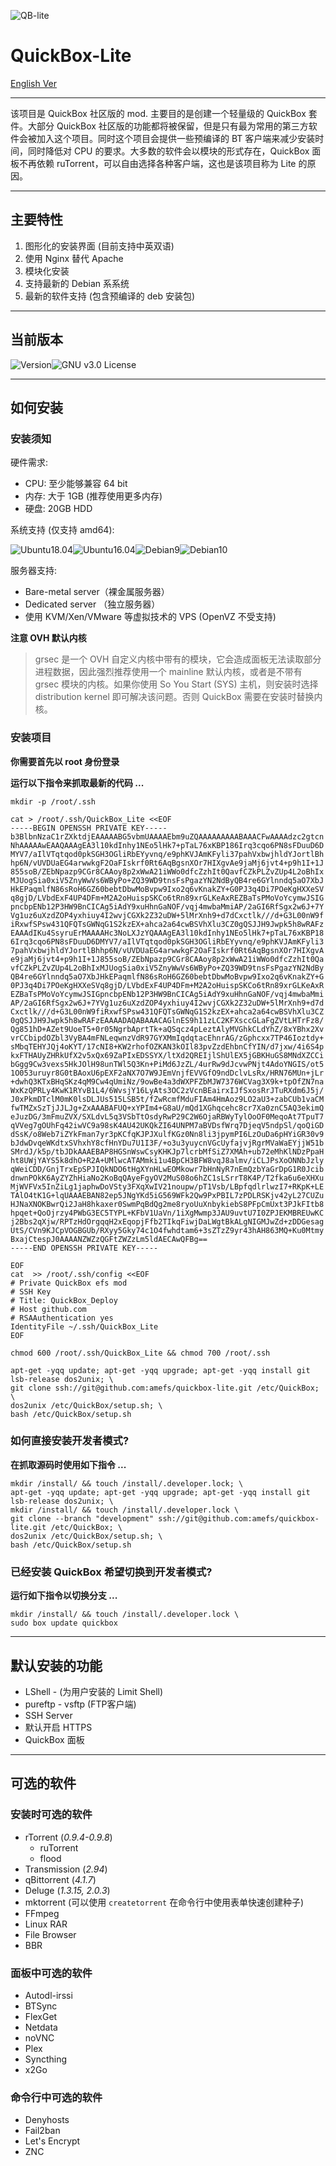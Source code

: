 

![QB-lite](https://i.loli.net/2019/09/16/nqx5mwdDVW3lY6a.png)

# QuickBox-Lite

[English Ver](https://github.com/amefs/quickbox-lite/blob/master/README.md)

---

该项目是 QuickBox 社区版的 mod. 主要目的是创建一个轻量级的 QuickBox 套件。大部分 QuickBox 社区版的功能都将被保留，但是只有最为常用的第三方软件会被加入这个项目。同时这个项目会提供一些预编译的 BT 客户端来减少安装时间，同时降低对 CPU 的要求。大多数的软件会以模块的形式存在，QuickBox 面板不再依赖 ruTorrent，可以自由选择各种客户端，这也是该项目称为 Lite 的原因。

---

## 主要特性

1. 图形化的安装界面 (目前支持中英双语)
2. 使用 Nginx 替代 Apache
3. 模块化安装
4. 支持最新的 Debian 系系统
5. 最新的软件支持 (包含预编译的 deb 安装包)

---

## 当前版本

![Version](https://img.shields.io/badge/version-1.0.0-orange?style=flat-square)![GNU v3.0 License](https://img.shields.io/badge/license-GNU%20v3.0%20License-blue.svg?style=flat-square)

---

## 如何安装

### 安装须知

硬件需求:

- CPU: 至少能够兼容 64 bit 
- 内存: 大于 1GB (推荐使用更多内存)
- 硬盘: 20GB HDD 

系统支持 (仅支持 amd64):

![Ubuntu18.04](https://img.shields.io/badge/Ubuntu%2018.04-passing-brightgreen.svg?style=flat-square)![Ubuntu16.04](https://img.shields.io/badge/Ubuntu%2016.04-passing-brightgreen.svg?style=flat-square)![Debian9](https://img.shields.io/badge/Debian%209-passing-brightgreen.svg?style=flat-square)![Debian10](https://img.shields.io/badge/Debian%2010-passing-brightgreen.svg?style=flat-square)

服务器支持:

- Bare-metal server（裸金属服务器）
- Dedicated server （独立服务器）
- 使用 KVM/Xen/VMware 等虚拟技术的 VPS (OpenVZ 不受支持)

**注意 OVH 默认内核**

> grsec 是一个 OVH 自定义内核中带有的模块，它会造成面板无法读取部分进程数据，因此强烈推荐使用一个 mainline 默认内核，或者是不带有 grsec 模块的内核。如果你使用 So You Start (SYS) 主机，则安装时选择 distribution kernel 即可解决该问题。否则 QuickBox 需要在安装时替换内核。

### 安装项目

**你需要首先以 root 身份登录**

**运行以下指令来抓取最新的代码 ...**

```
mkdir -p /root/.ssh

cat > /root/.ssh/QuickBox_Lite <<EOF
-----BEGIN OPENSSH PRIVATE KEY-----
b3BlbnNzaC1rZXktdjEAAAAABG5vbmUAAAAEbm9uZQAAAAAAAAABAAACFwAAAAdzc2gtcn
NhAAAAAwEAAQAAAgEA3l10kdInhy1NEo5lHk7+pTaL76xKBP186Irq3cqo6PN8sFDuuD6D
MYV7/aIlVTqtqod0pkSGH3OGliRbEYyvnq/e9phKVJAmKFyli37pahVxbwjhldYJortlBh
hp6N/vUVDUaEG4arwwkgF2OaFIskrf0Rt6AqBgsnXOr7HIXgvAe9jaMj6jvt4+p9h1I+1J
855soB/ZEbNpazp9CGr8CAAoy8p2xWwA21iWWo0dfcZzhIt0QavfCZkPLZvZUp4L2oBhIx
MJUogSia0xiV5ZnyWwVs6WByPo+ZQ39WD9tnsFsPgazYN2NdByQB4re6GYlnndq5aO7XbJ
HkEPaqmlfN86sRoH6GZ60bebtDbwMoBvpw9Ixo2q6vKnakZY+G0PJ3q4Di7POeKgHXXeSV
q8gjD/LVbdExF4UP4DFm+M2A2oHuispSKCo6tRn89xrGLKeAxREZBaTsPMoVoYcymwJSIG
pncbpENb12P3HW9BnCICAg5iAdY9xuHhnGaNOF/vqj4mwbaMmiAP/2aGI6RfSgx2w6J+7Y
Vg1uz6uXzdZOP4yxhiuy4I2wvjCGXk2Z32uDW+5lMrXnh9+d7dCxctlk///d+G3L00nW9f
iRxwfSPsw431QFQTsGWNqG1S2kzEX+ahca2a64cwBSVhXlu3CZ0gQSJJH9Jwpk5h8wRAFz
EAAAdIKu4SsyruErMAAAAHc3NoLXJzYQAAAgEA3l10kdInhy1NEo5lHk7+pTaL76xKBP18
6Irq3cqo6PN8sFDuuD6DMYV7/aIlVTqtqod0pkSGH3OGliRbEYyvnq/e9phKVJAmKFyli3
7pahVxbwjhldYJortlBhhp6N/vUVDUaEG4arwwkgF2OaFIskrf0Rt6AqBgsnXOr7HIXgvA
e9jaMj6jvt4+p9h1I+1J855soB/ZEbNpazp9CGr8CAAoy8p2xWwA21iWWo0dfcZzhIt0Qa
vfCZkPLZvZUp4L2oBhIxMJUogSia0xiV5ZnyWwVs6WByPo+ZQ39WD9tnsFsPgazYN2NdBy
QB4re6GYlnndq5aO7XbJHkEPaqmlfN86sRoH6GZ60bebtDbwMoBvpw9Ixo2q6vKnakZY+G
0PJ3q4Di7POeKgHXXeSVq8gjD/LVbdExF4UP4DFm+M2A2oHuispSKCo6tRn89xrGLKeAxR
EZBaTsPMoVoYcymwJSIGpncbpENb12P3HW9BnCICAg5iAdY9xuHhnGaNOF/vqj4mwbaMmi
AP/2aGI6RfSgx2w6J+7YVg1uz6uXzdZOP4yxhiuy4I2wvjCGXk2Z32uDW+5lMrXnh9+d7d
Cxctlk///d+G3L00nW9fiRxwfSPsw431QFQTsGWNqG1S2kzEX+ahca2a64cwBSVhXlu3CZ
0gQSJJH9Jwpk5h8wRAFzEAAAADAQABAAACAGlnES9h11zLC2KFXsccGLaFgZVtLHTrFz8/
Qg851hD+AZet9UoeT5+0r05NgrbAprtTk+aQSqcz4pLeztAlyMVGhkCLdYhZ/8xYBhx2Xv
vrCCbipdOZbl3VyBA4mFNLeqwnzVdR97GYXMmIqdqtacEhnrAG/zGphcxx7TP46Ioztdy+
sMbqTEHYJQj4oKYT/17cNI8+KW2rhofOZKAN3kOIl83pvZzdEhbnCfYIN/d7jxw/4i6S4p
kxFTHAUyZHRkUfX2v5xQx69ZaPIxEDSSYX/ltXd2QREIjlShUlEX5jGBKHuGS8MNdXZCCi
bGgg9Cw3vexs5HkJOlH98unTWl5Q3Kn+PiMd6JzZL/4urRw9dJcvwPNjt4AdoYNGIS/ot5
1O053uruyr8G0tBAoxU6pEXF2aNX7O7W9JEmVnjfEVVGfO9ndDclvLsRx/HRN76MUn+jLr
+dwhQ3KTxBHqSKz4qM9Cw4qUmiNz/9owBe4a3dWXPFZbMJW7376WCVag3X9k+tpOfZN7na
WxKzQPRLy4KwK1RYvB1L4/6WvsjY16LyAts3OC2zVcnBEairxIJfSxosRrJTuRXdm6J5j/
J0xPkmDTclM0mK0lsDLJUs515LSB5t/fZwRcmfMduFIAm4HmAoz9LO2aU3+zabCUb1vaCM
fwTMZxSzTjJJLJg+ZxAAABAFUQ+xYPIm4+G8aU/mQd1XGhqcehc8cr7Xa0znC5AQ3ekimQ
eJuzDG/3mFmuZVX/SXLdvL5q3VSbTtOsdyRwP29C2W6OjaRBWyTylOoOF0MeqoAt7TpuT7
qVVeg7gOUhFq42iwVC9a98sK4AU42UKQkZI64UNPM7aBVDsfWrq7DjeqV5ndpSl/qoQiGD
dSsK/o8Web7iZYkFman7yr3pKCfqKJPJXulfKGz0Nn8li3jpymPI6LzOuDa6pHYiGR30v9
bJdwDvqeWKdtxSVhxhY8cfHnYDu7U1I3F/+o3u3yuycnVGcUyfajvjRgrMVaWaEYjjW51b
SMrdJ/k5p/tbJDkAAAEBAP8HGSnWswCsyKHKJp7lcrbMfSiZ7XMAh+ub72eMhKlNDzPpaH
ht8UWjYAYS5k8dhO+R2A+UMlwcATAMmki1u4BpCH3BFW8vqJ8almv/iCLJPsXoONNbJzly
qWeiCDD/GnjTrxEpSPJIQkNDO6tHgXYnHLwEOMkowr7bHnNyR7nEmQzbYaGrDpG1R0Jcib
dnwnPOkK6AyZYZhHiaNo2KoBqQAyeFgyOV2MuS08o6hZC1sLSrrT8K4P/T2fka6u6eXHXu
MjWVFVx5InZiLg1japhwDoVSty3FXqXwIV21noupw/pT1Vsb/LBpfqdlrlwzI7+RKpK+LE
TAlO4tK1G+lqUAAAEBAN82ep5JNgYKd5iG569WFk2Qw9PxPBIL7zPDLRSKjv42yL27CUZu
HJNaXNOKBwrQi2JaH8hkaxer0SwmPqBdQg2me8ryoUuXnbykiebS8PFpCmUxt3PJkFItb8
hpqet+QoOjrzy4PWbG3EC5TYPL+KFbV1UaVn/1iXgMwmp3JAU9uvtU7I0ZPJEKMBREUwKC
j2Bbs2qXjw/RPTzHdOrgqqH2xEqopjFfb2TIkqFiwjDaLWgtBkALgNIGMJwZd+zDDGesag
UtS/CVn9KJCpVOGBGUb/RXyy5Gky74c1O4fwhdtam6+3sZTzZ9yr43hAH863MQ+Ku0Mtmy
BxajCtespJ0AAAANZWZzQGFtZWZzLm5ldAECAwQFBg==
-----END OPENSSH PRIVATE KEY-----

EOF
cat  >> /root/.ssh/config <<EOF
# Private QuickBox efs mod
# SSH Key
# Title: QuickBox_Deploy
# Host github.com
# RSAAuthentication yes
IdentityFile ~/.ssh/QuickBox_Lite
EOF

chmod 600 /root/.ssh/QuickBox_Lite && chmod 700 /root/.ssh

apt-get -yqq update; apt-get -yqq upgrade; apt-get -yqq install git lsb-release dos2unix; \
git clone ssh://git@github.com:amefs/quickbox-lite.git /etc/QuickBox; \
dos2unix /etc/QuickBox/setup.sh; \
bash /etc/QuickBox/setup.sh

```

### 如何直接安装开发者模式?

**在抓取源码时使用如下指令 ...**

```
mkdir /install/ && touch /install/.developer.lock; \
apt-get -yqq update; apt-get -yqq upgrade; apt-get -yqq install git lsb-release dos2unix; \
mkdir /install/ && touch /install/.developer.lock \
git clone --branch "development" ssh://git@github.com:amefs/quickbox-lite.git /etc/QuickBox; \
dos2unix /etc/QuickBox/setup.sh; \
bash /etc/QuickBox/setup.sh
```

### 已经安装 QuickBox 希望切换到开发者模式?

**运行如下指令以切换分支 ...**

```
mkdir /install/ && touch /install/.developer.lock \
sudo box update quickbox
```

---

## 默认安装的功能

- LShell - (为用户安装的 Limit Shell)
- pureftp - vsftp (FTP客户端)
- SSH Server
- 默认开启 HTTPS
- QuickBox 面板

---

## 可选的软件

### 安装时可选的软件

- rTorrent (*0.9.4-0.9.8*)
  - ruTorrent
  - flood
- Transmission (*2.94*)
- qBittorrent (*4.1.7*)
- Deluge (*1.3.15, 2.0.3*)
- mktorrent (可以使用 `createtorrent` 在命令行中使用表单快速创建种子)
- FFmpeg
- Linux RAR
- File Browser
- BBR

### 面板中可选的软件

- Autodl-irssi
- BTSync
- FlexGet
- Netdata
- noVNC
- Plex
- Syncthing
- x2Go

### 命令行中可选的软件

- Denyhosts
- Fail2ban
- Let's Encrypt
- ZNC
